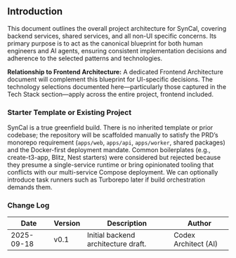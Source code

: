 ## Introduction
This document outlines the overall project architecture for SynCal, covering backend services, shared services, and all non-UI specific concerns. Its primary purpose is to act as the canonical blueprint for both human engineers and AI agents, ensuring consistent implementation decisions and adherence to the selected patterns and technologies.

**Relationship to Frontend Architecture:**
A dedicated Frontend Architecture document will complement this blueprint for UI-specific decisions. The technology selections documented here—particularly those captured in the Tech Stack section—apply across the entire project, frontend included.

### Starter Template or Existing Project
SynCal is a true greenfield build. There is no inherited template or prior codebase; the repository will be scaffolded manually to satisfy the PRD’s monorepo requirement (`apps/web`, `apps/api`, `apps/worker`, shared packages) and the Docker-first deployment mandate. Common boilerplates (e.g., create-t3-app, Blitz, Nest starters) were considered but rejected because they presume a single-service runtime or bring opinionated tooling that conflicts with our multi-service Compose deployment. We can optionally introduce task runners such as Turborepo later if build orchestration demands them.

### Change Log
| Date       | Version | Description                     | Author                |
|------------|---------|---------------------------------|-----------------------|
| 2025-09-18 | v0.1    | Initial backend architecture draft. | Codex Architect (AI) |

